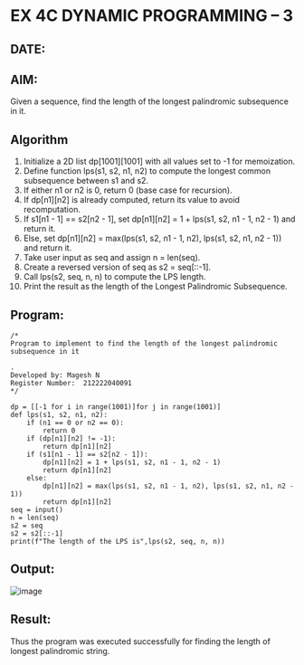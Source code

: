 # EX 4C DYNAMIC PROGRAMMING – 3
## DATE:
## AIM:
Given a sequence, find the length of the longest palindromic subsequence in it.





## Algorithm
1. Initialize a 2D list dp[1001][1001] with all values set to -1 for memoization.
2. Define function lps(s1, s2, n1, n2) to compute the longest common subsequence between s1 and s2.
3. If either n1 or n2 is 0, return 0 (base case for recursion).
4. If dp[n1][n2] is already computed, return its value to avoid recomputation. 
5. If s1[n1 - 1] == s2[n2 - 1], set dp[n1][n2] = 1 + lps(s1, s2, n1 - 1, n2 - 1) and return it.
6. Else, set dp[n1][n2] = max(lps(s1, s2, n1 - 1, n2), lps(s1, s2, n1, n2 - 1)) and return it.
7. Take user input as seq and assign n = len(seq).
8. Create a reversed version of seq as s2 = seq[::-1].
9. Call lps(s2, seq, n, n) to compute the LPS length.
10. Print the result as the length of the Longest Palindromic Subsequence. 

## Program:
```
/*
Program to implement to find the length of the longest palindromic subsequence in it

.
Developed by: Magesh N
Register Number:  212222040091
*/
```
```
dp = [[-1 for i in range(1001)]for j in range(1001)]
def lps(s1, s2, n1, n2):
    if (n1 == 0 or n2 == 0):
        return 0
    if (dp[n1][n2] != -1):
        return dp[n1][n2]
    if (s1[n1 - 1] == s2[n2 - 1]):
        dp[n1][n2] = 1 + lps(s1, s2, n1 - 1, n2 - 1)
        return dp[n1][n2]
    else:
        dp[n1][n2] = max(lps(s1, s2, n1 - 1, n2), lps(s1, s2, n1, n2 - 1))
        return dp[n1][n2]
seq = input()
n = len(seq)
s2 = seq
s2 = s2[::-1]
print(f"The length of the LPS is",lps(s2, seq, n, n))
```
## Output:

![image](https://github.com/user-attachments/assets/7b2956f6-be59-45ef-8d93-37a048529e73)


## Result:
Thus the program was executed successfully for finding the length of longest palindromic string.
